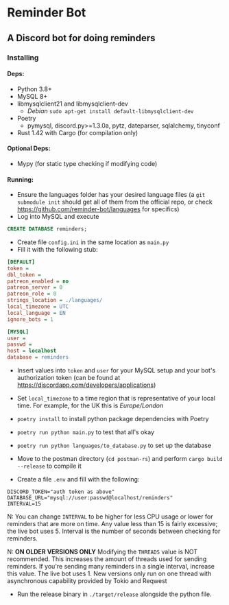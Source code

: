 # Reminder Bot

## A Discord bot for doing reminders

### Installing

#### Deps:

* Python 3.8+
* MySQL 8+
* libmysqlclient21 and libmysqlclient-dev
	* *Debian* `sudo apt-get install default-libmysqlclient-dev`
* Poetry
	* pymysql, discord.py>=1.3.0a, pytz, dateparser, sqlalchemy, tinyconf
* Rust 1.42 with Cargo (for compilation only)

#### Optional Deps:

* Mypy (for static type checking if modifying code)

#### Running:

* Ensure the languages folder has your desired language files (a `git submodule init` should get all of them from the official repo, or check https://github.com/reminder-bot/languages for specifics)
* Log into MySQL and execute

```SQL
CREATE DATABASE reminders;
```

* Create file `config.ini` in the same location as `main.py`
* Fill it with the following stub:

```ini
[DEFAULT]
token =
dbl_token =
patreon_enabled = no
patreon_server = 0
patreon_role = 0
strings_location = ./languages/
local_timezone = UTC
local_language = EN
ignore_bots = 1

[MYSQL]
user = 
passwd =
host = localhost
database = reminders
```

* Insert values into `token` and `user` for your MySQL setup and your bot's authorization token (can be found at https://discordapp.com/developers/applications)
* Set `local_timezone` to a time region that is representative of your local time. For example, for the UK this is *Europe/London*
* `poetry install` to install python package dependencies with Poetry
* `poetry run python main.py` to test that all's okay
* `poetry run python languages/to_database.py` to set up the database

* Move to the postman directory (`cd postman-rs`) and perform `cargo build --release` to compile it
* Create a file `.env` and fill with the following:

```
DISCORD_TOKEN="auth token as above"
DATABASE_URL="mysql://user:passwd@localhost/reminders"
INTERVAL=15
```
N: You can change `INTERVAL` to be higher for less CPU usage or lower for reminders that are more on time. Any value less than 15 is fairly excessive; the live bot uses 5. Interval is the number of seconds between checking for reminders.

N: **ON OLDER VERSIONS ONLY** Modifying the `THREADS` value is NOT recommended. This increases the amount of threads used for sending reminders. If you're sending many reminders in a single interval, increase this value. The live bot uses 1. New versions only run on one thread with asynchronous capability provided by Tokio and Reqwest

* Run the release binary in `./target/release` alongside the python file.
